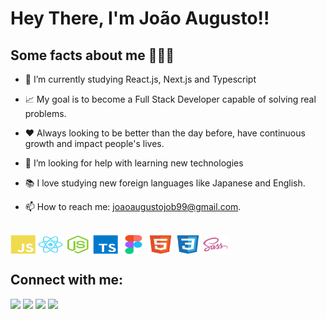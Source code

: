 # Hey There, I'm João Augusto!!

## Some facts about me 👨🏻‍💻

- 🌳 I’m currently studying React.js, Next.js and Typescript

- 📈 My goal is to become a Full Stack Developer capable of solving real problems. 

- ❤️ Always looking to be better than the day before, have continuous growth and impact people's lives.

- 🤔 I’m looking for help with learning new technologies 

- 📚 I love studying new foreign languages like Japanese and English.

-  📫 How to reach me: joaoaugustojob99@gmail.com.
  
<div style="display: inline_block"><br>
  <img align="center" alt="javascriot" height="30" width="40" src="https://raw.githubusercontent.com/devicons/devicon/master/icons/javascript/javascript-plain.svg">
  <img align="center" alt="react.js" height="30" width="40" src="https://raw.githubusercontent.com/devicons/devicon/master/icons/react/react-original.svg">
  <img align="center" alt="node" height="30" width="40" src="https://raw.githubusercontent.com/devicons/devicon/master/icons/nodejs/nodejs-original.svg">
  <img align="center" alt="typescript" height="30" width="40" src="https://raw.githubusercontent.com/devicons/devicon/master/icons/typescript/typescript-plain.svg">
  <img align="center" alt="figma" height="30" width="40" src="https://raw.githubusercontent.com/devicons/devicon/master/icons/figma/figma-original.svg">
  <img align="center" alt="html" height="30" width="40" src="https://raw.githubusercontent.com/devicons/devicon/master/icons/html5/html5-original.svg">
  <img align="center" alt="css" height="30" width="40" src="https://raw.githubusercontent.com/devicons/devicon/master/icons/css3/css3-original.svg">
  <img align="center" alt="css" height="30" width="40" src="https://raw.githubusercontent.com/devicons/devicon/master/icons/sass/sass-original.svg">
</div>
  
   ## Connect with me:

 <div> 
  <a href="https://www.instagram.com/joao_augusto_001/" target="_blank"><img src="https://img.shields.io/badge/-Instagram-%23E4405F?style=for-the-badge&logo=instagram&logoColor=white" target="_blank"></a>
   <a href="https://www.linkedin.com/in/jo%C3%A3o-augusto-383b3b21a/" target="_blank"><img src="https://img.shields.io/badge/-LinkedIn-%230077B5?style=for-the-badge&logo=linkedin&logoColor=white" target="_blank"></a>
  <a href = "mailto:joaoaugustojob99@gmail.com"><img src="https://img.shields.io/badge/-Gmail-%23333?style=for-the-badge&logo=gmail&logoColor=white" target="_blank"></a>
 <a href="https://api.whatsapp.com/send?1=pt_BR&phone=5585998015610"><img src="https://img.shields.io/badge/WhatsApp-25D366?style=for-the-badge&logo=whatsapp&logoColor=white" target="_blank"></a>
   <p align="left">
</p>
</div>
